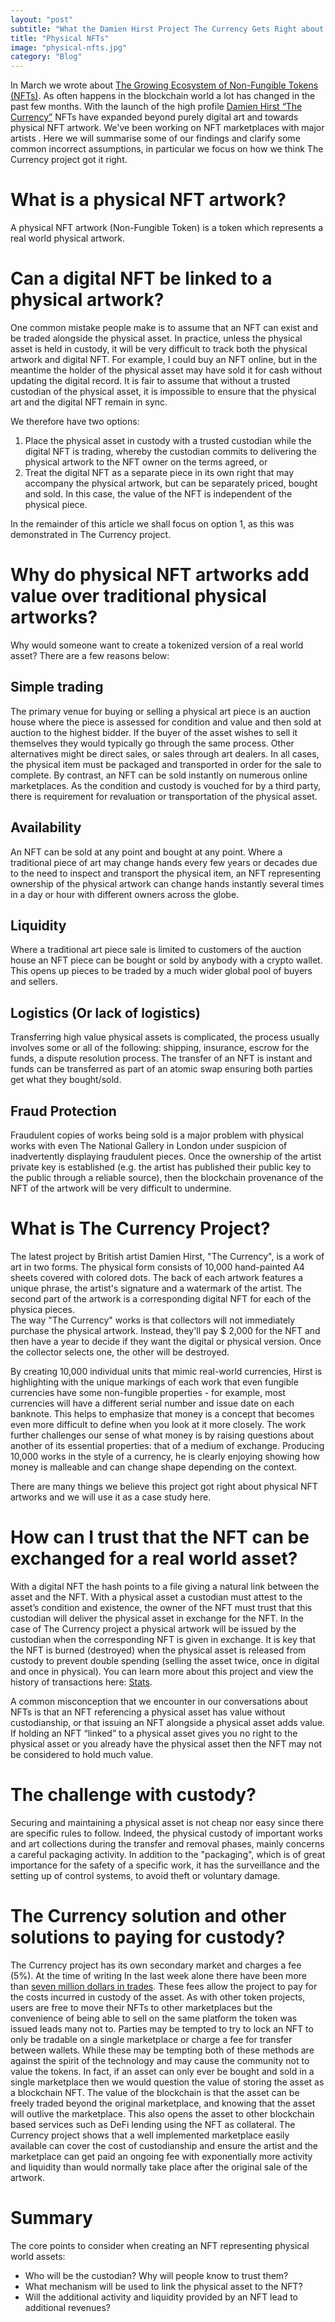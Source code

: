 ```yaml
---
layout: "post"
subtitle: "What the Damien Hirst Project The Currency Gets Right about Physical NFTs"
title: "Physical NFTs"
image: "physical-nfts.jpg"
category: "Blog"
---
```


In March we wrote about [The Growing Ecosystem of Non-Fungible Tokens (NFTs)](https://appliedblockchain.com/growing-ecosystem-non-fungible-tokens). As often happens in the blockchain world a lot has changed in the past few months. With the launch of the high profile [Damien Hirst “The Currency”](https://www.heni.com/) NFTs have expanded beyond purely digital art and towards physical NFT artwork. We've been working on NFT marketplaces with major artists . Here we will summarise some of our findings and clarify some common incorrect assumptions, in particular we focus on how we think The Currency project got it right.

# What is a physical NFT artwork?

A physical NFT artwork (Non-Fungible Token) is a token which represents a real world physical artwork.

# Can a digital NFT be linked to a physical artwork?

One common mistake people make is to assume that an NFT can exist and be traded alongside the physical asset. In practice, unless the physical asset is held in custody, it will be very difficult to track both the physical artwork and digital NFT. For example, I could buy an NFT online, but in the meantime the holder of the physical asset may have sold it for cash without updating the digital record. It is fair to assume that without a trusted custodian of the physical asset, it is impossible to ensure that the physical art and the digital NFT remain in sync.

We therefore have two options:
1. Place the physical asset in custody with a trusted custodian while the digital NFT is trading, whereby the custodian commits to delivering the physical artwork to the NFT owner on the terms agreed, or
2. Treat the digital NFT as a separate piece in its own right that may accompany the physical artwork, but can be separately priced, bought and sold. In this case, the value of the NFT is independent of the physical piece.

In the remainder of this article we shall focus on option 1, as this was demonstrated in The Currency project.

# Why do physical NFT artworks add value over traditional physical artworks?

Why would someone want to create a tokenized version of a real world asset? There are a few reasons below:

## Simple trading

The primary venue for buying or selling a physical art piece is an auction house where the piece is assessed for condition and value and then sold at auction to the highest bidder. If the buyer of the asset wishes to sell it themselves they would typically go through the same process. Other alternatives might be direct sales, or sales through art dealers. In all cases, the physical item must be packaged and transported in order for the sale to complete. By contrast, an NFT can be sold instantly on numerous online marketplaces. As the condition and custody is vouched for by a third party, there is requirement for revaluation or transportation of the physical asset.

## Availability

An NFT can be sold at any point and bought at any point. Where a traditional piece of art may change hands every few years or decades due to the need to inspect and transport the physical item, an NFT representing ownership of the physical artwork can change hands instantly several times in a day or hour with different owners across the globe.

## Liquidity

Where a traditional art piece sale is limited to customers of the auction house an NFT piece can be bought or sold by anybody with a crypto wallet. This opens up pieces to be traded by a much wider global pool of buyers and sellers.

## Logistics (Or lack of logistics)

Transferring high value physical assets is complicated, the process usually involves some or all of the following: shipping, insurance, escrow for the funds, a dispute resolution process. The transfer of an NFT is instant and funds can be transferred as part of an atomic swap ensuring both parties get what they bought/sold.

## Fraud Protection

Fraudulent copies of works being sold is a major problem with physical works with even The National Gallery in London under suspicion of inadvertently displaying fraudulent pieces. Once the ownership of the artist private key is established (e.g. the artist has published their public key to the public through a reliable source), then the blockchain provenance of the NFT of the artwork will be very difficult to undermine.

# What is The Currency Project?

The latest project by British artist Damien Hirst, "The Currency", is a work of art in two forms. The physical form consists of 10,000 hand-painted A4 sheets covered with colored dots. The back of each artwork features a unique phrase, the artist's signature and a watermark of the artist. The second part of the artwork is a corresponding digital NFT for each of the physica pieces.  
The way "The Currency" works is that collectors will not immediately purchase the physical artwork. Instead, they'll pay $ 2,000 for the NFT and then have a year to decide if they want the digital or physical version. Once the collector selects one, the other will be destroyed.

By creating 10,000 individual units that mimic real-world currencies, Hirst is highlighting with the unique markings of each work that even fungible currencies have some non-fungible properties - for example, most currencies will have a different serial number and issue date on each banknote. This helps to emphasize that money is a concept that becomes even more difficult to define when you look at it more closely. The work further challenges our sense of what money is by raising questions about another of its essential properties: that of a medium of exchange. Producing 10,000 works in the style of a currency, he is clearly enjoying showing how money is malleable and can change shape depending on the context.

There are many things we believe this project got right about physical NFT artworks and we will use it as a case study here.

# How can I trust that the NFT can be exchanged for a real world asset?

With a digital NFT the hash points to a file giving a natural link between the asset and the NFT. With a physical asset a custodian must attest to the asset’s condition and existence, the owner of the NFT must trust that this custodian will deliver the physical asset in exchange for the NFT. In the case of The Currency project a physical artwork will be issued by the custodian when the corresponding NFT is given in exchange. It is key that the NFT is burned (destroyed) when the physical asset is released from custody to prevent double spending (selling the asset twice, once in digital and once in physical). You can learn more about this project and view the history of transactions here: [Stats](https://currency.nft.heni.com/stats).

A common misconception that we encounter in our conversations about NFTs is that an NFT referencing a physical asset has value without custodianship, or that issuing an NFT alongside a physical asset adds value. If holding an NFT “linked” to a physical asset gives you no right to the physical asset or you already have the physical asset then the NFT may not be considered to hold much value.

# The challenge with custody?

Securing and maintaining a physical asset is not cheap nor easy since there are specific rules to follow. Indeed, the physical custody of important works and art collections during the transfer and removal phases, mainly concerns a careful packaging activity. In addition to the "packaging", which is of great importance for the safety of a specific work, it has the surveillance and the setting up of control systems, to avoid theft or voluntary damage.

# The Currency solution and other solutions to paying for custody?

The Currency project has its own secondary market and charges a fee (5%). At the time of writing In the last week alone there have been more than [seven million dollars in trades](https://nft.heni.com/stats). These fees allow the project to pay for the costs incurred in custody of the asset. As with other token projects, users are free to move their NFTs to other marketplaces but the convenience of being able to sell on the same platform the token was issued leads many not to. Parties may be tempted to try to lock an NFT to only be tradable on a single marketplace or charge a fee for transfer between wallets. While these may be tempting both of these methods are against the spirit of the technology and may cause the community not to value the tokens. In fact, if an asset can only ever be bought and sold in a single marketplace then we would question the value of storing the asset as a blockchain NFT. The value of the blockchain is that the asset can be freely traded beyond the original marketplace, and knowing that the asset will outlive the marketplace. This also opens the asset to other blockchain based services such as DeFi lending using the NFT as collateral. The Currency project shows that a well implemented marketplace easily available can cover the cost of custodianship and ensure the artist and the marketplace can get paid an ongoing fee with exponentially more activity and liquidity than would normally take place after the original sale of the artwork.

# Summary

The core points to consider when creating an NFT representing physical world assets:
- Who will be the custodian? Why will people know to trust them?
- What mechanism will be used to link the physical asset to the NFT?
- Will the additional activity and liquidity provided by an NFT lead to additional revenues?
